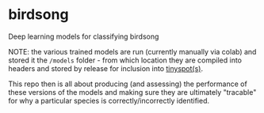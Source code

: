 # birdsong
Deep learning models for classifying birdsong

NOTE: the various trained models are run (currently manually via colab) and stored it the `/models` folder - from which location they are compiled into headers and stored by release for inclusion into [tinyspot(s)](https://github.com/tinyspot).

This repo then is all about producing (and assessing) the performance of these versions of the models and making sure they are ultimately "tracable" for why a particular species is correctly/incorrectly identified.
